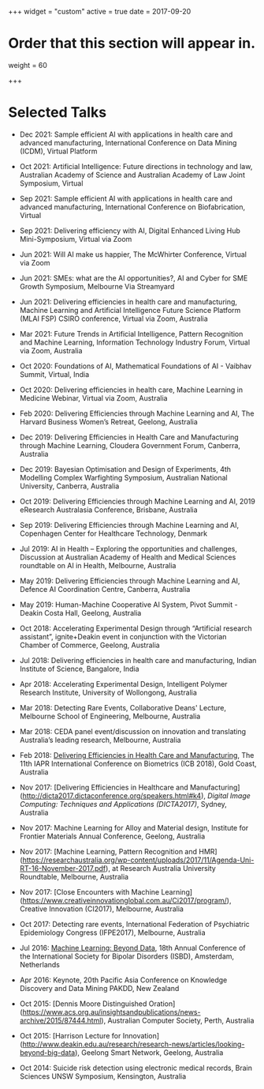 +++
widget = "custom"
active = true
date = 2017-09-20

# Order that this section will appear in.
weight = 60

+++

# Selected Talks

* Dec 2021: Sample efficient AI with applications in health care and advanced manufacturing, International Conference on Data Mining (ICDM), Virtual Platform

* Oct 2021: Artificial Intelligence: Future directions in technology and law, Australian Academy of Science and Australian Academy of Law Joint Symposium, Virtual

* Sep 2021: Sample efficient AI with applications in health care and advanced manufacturing, International Conference on Biofabrication, Virtual

* Sep 2021: Delivering efficiency with AI, Digital Enhanced Living Hub Mini-Symposium, Virtual via Zoom

* Jun 2021: Will AI make us happier, The McWhirter Conference, Virtual via Zoom 

* Jun 2021: SMEs: what are the AI opportunities?, AI and Cyber for SME Growth Symposium, Melbourne Via Streamyard 

* Jun 2021: Delivering efficiencies in health care and manufacturing, Machine Learning and Artificial Intelligence Future Science Platform (MLAI FSP) CSIRO conference, Virtual via Zoom, Australia

* Mar 2021: Future Trends in Artificial Intelligence, Pattern Recognition and Machine Learning, Information Technology Industry Forum, Virtual via Zoom, Australia

* Oct 2020: Foundations of AI, Mathematical Foundations of AI - Vaibhav Summit, Virtual, India

* Oct 2020: Delivering efficiencies in health care, Machine Learning in Medicine Webinar, Virtual via Zoom, Australia

* Feb 2020: Delivering Efficiencies through Machine Learning and AI, The Harvard Business Women’s Retreat, Geelong, Australia

* Dec 2019: Delivering Efficiencies in Health Care and Manufacturing through Machine Learning, Cloudera Government Forum, Canberra, Australia

* Dec 2019: Bayesian Optimisation and Design of Experiments, 4th Modelling Complex Warfighting Symposium, Australian National University, Canberra, Australia

* Oct 2019: Delivering Efficiencies through Machine Learning and AI, 2019 eResearch Australasia Conference, Brisbane, Australia

* Sep 2019: Delivering Efficiencies through Machine Learning and AI, Copenhagen Center for Healthcare Technology, Denmark

* Jul 2019: AI in Health – Exploring the opportunities and challenges, Discussion at Australian Academy of Health and Medical Sciences roundtable on AI in Health, Melbourne, Australia

* May 2019: Delivering Efficiencies through Machine Learning and AI, Defence AI Coordination Centre, Canberra, Australia

* May 2019: Human-Machine Cooperative AI System, Pivot Summit -Deakin Costa Hall, Geelong, Australia

* Oct 2018: Accelerating Experimental Design through “Artificial research assistant”, ignite+Deakin event in conjunction with the Victorian Chamber of Commerce, Geelong, Australia

* Jul 2018: Delivering efficiencies in health care and manufacturing, Indian Institute of Science, Bangalore, India

* Apr 2018: Accelerating Experimental Design, Intelligent Polymer Research Institute, University of Wollongong, Australia

* Mar 2018: Detecting Rare Events, Collaborative Deans' Lecture, Melbourne School of Engineering, Melbourne, Australia

* Mar 2018: CEDA panel event/discussion on innovation and translating Australia’s leading research, Melbourne, Australia

* Feb 2018: [Delivering Efficiencies in Health Care and Manufacturing](http://icb2018.org/keynote/), The 11th IAPR International Conference on Biometrics (ICB 2018), Gold Coast, Australia

* Nov 2017:  [Delivering Efficiencies in Healthcare and Manufacturing] (http://dicta2017.dictaconference.org/speakers.html#k4), *Digital Image Computing: Techniques and Applications (DICTA2017)*, Sydney, Australia

* Nov 2017: Machine Learning for Alloy and Material design, Institute for Frontier Materials Annual Conference, Geelong, Australia

* Nov 2017: [Machine Learning, Pattern Recognition and HMR] (https://researchaustralia.org/wp-content/uploads/2017/11/Agenda-Uni-RT-16-November-2017.pdf), at Research Australia University Roundtable, Melbourne, Australia

* Nov 2017: [Close Encounters with Machine Learning] (https://www.creativeinnovationglobal.com.au/Ci2017/program/), Creative Innovation (CI2017), Melbourne, Australia

* Oct 2017: Detecting rare events, International Federation of Psychiatric Epidemiology Congress (IFPE2017), Melbourne, Australia

* Jul 2016: [Machine Learning: Beyond Data](http://isbd2016.com/scientific-program/keynote-speakers#.WiS9h7T1UWo), 18th Annual Conference of the International Society for Bipolar Disorders (ISBD), Amsterdam, Netherlands

* Apr 2016: Keynote, 20th Pacific Asia Conference on Knowledge Discovery and Data Mining PAKDD, New Zealand

* Oct 2015: [Dennis Moore Distinguished Oration] (https://www.acs.org.au/insightsandpublications/news-archive/2015/87444.html), Australian Computer Society, Perth, Australia

* Oct 2015: [Harrison Lecture for Innovation] (http://www.deakin.edu.au/research/research-news/articles/looking-beyond-big-data), Geelong Smart Network, Geelong, Australia

* Oct 2014: Suicide risk detection using electronic medical records, Brain Sciences UNSW Symposium, Kensington, Australia
